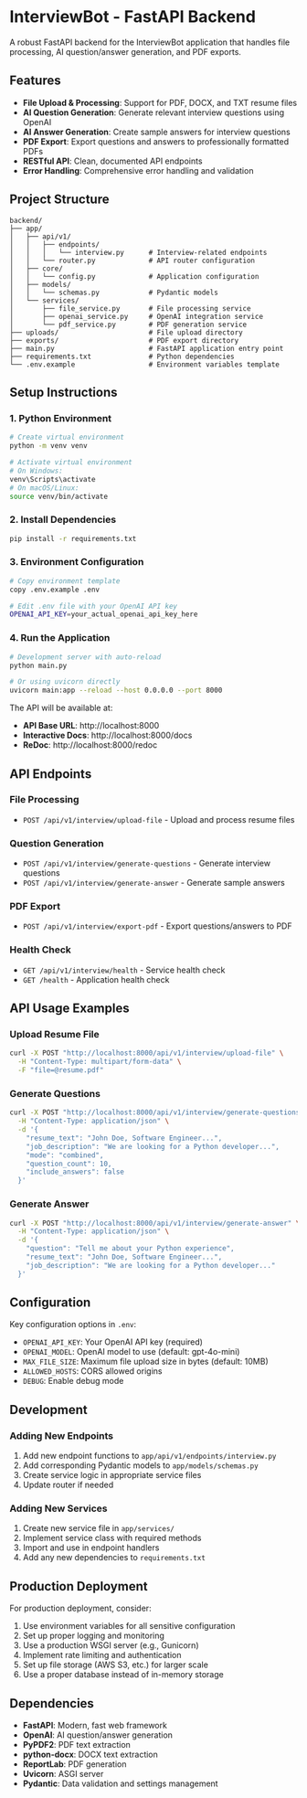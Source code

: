 # InterviewBot - FastAPI Backend

A robust FastAPI backend for the InterviewBot application that handles file processing, AI question/answer generation, and PDF exports.

## Features

- **File Upload & Processing**: Support for PDF, DOCX, and TXT resume files
- **AI Question Generation**: Generate relevant interview questions using OpenAI
- **AI Answer Generation**: Create sample answers for interview questions
- **PDF Export**: Export questions and answers to professionally formatted PDFs
- **RESTful API**: Clean, documented API endpoints
- **Error Handling**: Comprehensive error handling and validation

## Project Structure

```
backend/
├── app/
│   ├── api/v1/
│   │   ├── endpoints/
│   │   │   └── interview.py      # Interview-related endpoints
│   │   └── router.py             # API router configuration
│   ├── core/
│   │   └── config.py             # Application configuration
│   ├── models/
│   │   └── schemas.py            # Pydantic models
│   └── services/
│       ├── file_service.py       # File processing service
│       ├── openai_service.py     # OpenAI integration service
│       └── pdf_service.py        # PDF generation service
├── uploads/                      # File upload directory
├── exports/                      # PDF export directory
├── main.py                       # FastAPI application entry point
├── requirements.txt              # Python dependencies
└── .env.example                  # Environment variables template
```

## Setup Instructions

### 1. Python Environment

```bash
# Create virtual environment
python -m venv venv

# Activate virtual environment
# On Windows:
venv\Scripts\activate
# On macOS/Linux:
source venv/bin/activate
```

### 2. Install Dependencies

```bash
pip install -r requirements.txt
```

### 3. Environment Configuration

```bash
# Copy environment template
copy .env.example .env

# Edit .env file with your OpenAI API key
OPENAI_API_KEY=your_actual_openai_api_key_here
```

### 4. Run the Application

```bash
# Development server with auto-reload
python main.py

# Or using uvicorn directly
uvicorn main:app --reload --host 0.0.0.0 --port 8000
```

The API will be available at:
- **API Base URL**: http://localhost:8000
- **Interactive Docs**: http://localhost:8000/docs
- **ReDoc**: http://localhost:8000/redoc

## API Endpoints

### File Processing
- `POST /api/v1/interview/upload-file` - Upload and process resume files

### Question Generation
- `POST /api/v1/interview/generate-questions` - Generate interview questions
- `POST /api/v1/interview/generate-answer` - Generate sample answers

### PDF Export
- `POST /api/v1/interview/export-pdf` - Export questions/answers to PDF

### Health Check
- `GET /api/v1/interview/health` - Service health check
- `GET /health` - Application health check

## API Usage Examples

### Upload Resume File
```bash
curl -X POST "http://localhost:8000/api/v1/interview/upload-file" \
  -H "Content-Type: multipart/form-data" \
  -F "file=@resume.pdf"
```

### Generate Questions
```bash
curl -X POST "http://localhost:8000/api/v1/interview/generate-questions" \
  -H "Content-Type: application/json" \
  -d '{
    "resume_text": "John Doe, Software Engineer...",
    "job_description": "We are looking for a Python developer...",
    "mode": "combined",
    "question_count": 10,
    "include_answers": false
  }'
```

### Generate Answer
```bash
curl -X POST "http://localhost:8000/api/v1/interview/generate-answer" \
  -H "Content-Type: application/json" \
  -d '{
    "question": "Tell me about your Python experience",
    "resume_text": "John Doe, Software Engineer...",
    "job_description": "We are looking for a Python developer..."
  }'
```

## Configuration

Key configuration options in `.env`:

- `OPENAI_API_KEY`: Your OpenAI API key (required)
- `OPENAI_MODEL`: OpenAI model to use (default: gpt-4o-mini)
- `MAX_FILE_SIZE`: Maximum file upload size in bytes (default: 10MB)
- `ALLOWED_HOSTS`: CORS allowed origins
- `DEBUG`: Enable debug mode

## Development

### Adding New Endpoints

1. Add new endpoint functions to `app/api/v1/endpoints/interview.py`
2. Add corresponding Pydantic models to `app/models/schemas.py`
3. Create service logic in appropriate service files
4. Update router if needed

### Adding New Services

1. Create new service file in `app/services/`
2. Implement service class with required methods
3. Import and use in endpoint handlers
4. Add any new dependencies to `requirements.txt`

## Production Deployment

For production deployment, consider:

1. Use environment variables for all sensitive configuration
2. Set up proper logging and monitoring
3. Use a production WSGI server (e.g., Gunicorn)
4. Implement rate limiting and authentication
5. Set up file storage (AWS S3, etc.) for larger scale
6. Use a proper database instead of in-memory storage

## Dependencies

- **FastAPI**: Modern, fast web framework
- **OpenAI**: AI question/answer generation
- **PyPDF2**: PDF text extraction
- **python-docx**: DOCX text extraction
- **ReportLab**: PDF generation
- **Uvicorn**: ASGI server
- **Pydantic**: Data validation and settings management